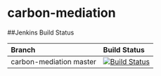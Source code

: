 # carbon-mediation

##Jenkins Build Status

|  Branch | Build Status |
| :------------ |:-------------
| carbon-mediation master      | [![Build Status](https://wso2.org/jenkins/job/carbon-mediation/badge/icon)](https://wso2.org/jenkins/job/carbon-mediation)
